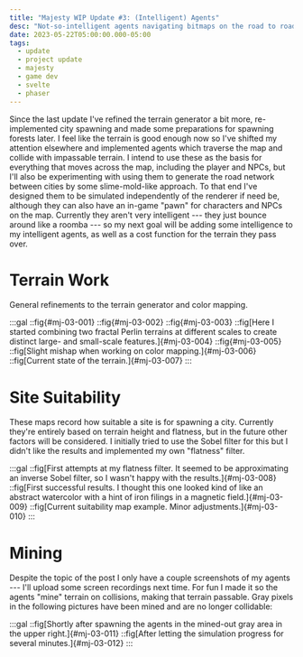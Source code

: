 ```yaml
---
title: "Majesty WIP Update #3: (Intelligent) Agents"
desc: "Not-so-intelligent agents navigating bitmaps on the road to roads."
date: 2023-05-22T05:00:00.000-05:00
tags:
  - update
  - project update
  - majesty
  - game dev
  - svelte
  - phaser
---
```


Since the last update I've refined the terrain generator a bit more,
re-implemented city spawning and made some preparations for spawning forests
later. I feel like the terrain is good enough now so I've shifted my attention
elsewhere and implemented agents which traverse the map and collide with
impassable terrain. I intend to use these as the basis for everything that moves
across the map, including the player and NPCs, but I'll also be experimenting
with using them to generate the road network between cities by some
slime-mold-like approach. To that end I've designed them to be simulated
independently of the renderer if need be, although they can also have an in-game
"pawn" for characters and NPCs on the map. Currently they aren't very
intelligent --- they just bounce around like a roomba --- so my next goal will
be adding some intelligence to my intelligent agents, as well as a cost function
for the terrain they pass over.

# Terrain Work

General refinements to the terrain generator and color mapping.

:::gal
::fig{#mj-03-001}
::fig{#mj-03-002}
::fig{#mj-03-003}
::fig[Here I started combining two fractal Perlin terrains at different scales to create distinct large- and small-scale features.]{#mj-03-004}
::fig{#mj-03-005}
::fig[Slight mishap when working on color mapping.]{#mj-03-006}
::fig[Current state of the terrain.]{#mj-03-007}
:::

# Site Suitability

These maps record how suitable a site is for spawning a city. Currently they're
entirely based on terrain height and flatness, but in the future other factors
will be considered. I initially tried to use the Sobel filter for this but I
didn't like the results and implemented my own "flatness" filter.

:::gal
::fig[First attempts at my flatness filter. It seemed to be approximating an inverse Sobel filter, so I wasn't happy with the results.]{#mj-03-008}
::fig[First successful results. I thought this one looked kind of like an abstract watercolor with a hint of iron filings in a magnetic field.]{#mj-03-009}
::fig[Current suitability map example. Minor adjustments.]{#mj-03-010}
:::

# Mining

Despite the topic of the post I only have a couple screenshots of my agents --- I'll upload some screen recordings next time. For fun I made it so the agents "mine" terrain on collisions, making that terrain passable. Gray pixels in the following pictures have been mined and are no longer collidable:

:::gal
::fig[Shortly after spawning the agents in the mined-out gray area in the upper right.]{#mj-03-011}
::fig[After letting the simulation progress for several minutes.]{#mj-03-012}
:::
